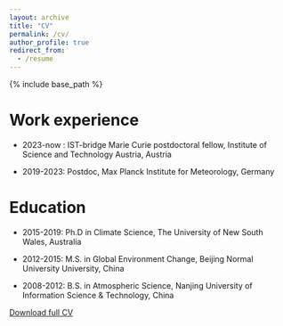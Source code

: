 ```yaml
---
layout: archive
title: "CV"
permalink: /cv/
author_profile: true
redirect_from:
  - /resume
---
```


{% include base_path %}

Work experience
======
* 2023-now : IST-bridge Marie Curie postdoctoral fellow, Institute of Science and Technology Austria, Austria

* 2019-2023: Postdoc, Max Planck Institute for Meteorology, Germany

Education
======
* 2015-2019: Ph.D in Climate Science, The University of New South Wales, Australia

* 2012-2015: M.S. in Global Environment Change, Beijing Normal University University, China

* 2008-2012: B.S. in Atmospheric Science, Nanjing University of Information Science & Technology, China

[Download full CV](https://jiaweibao.github.io/_pages/BAO_JIAWEI_20230510.pdf)
